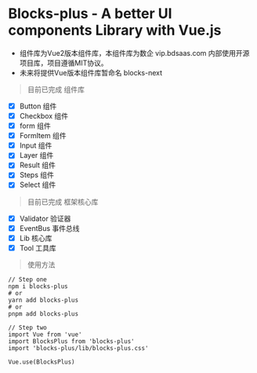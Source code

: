# Blocks-plus - A better UI components Library with Vue.js

- 组件库为Vue2版本组件库，本组件库为数企 vip.bdsaas.com 内部使用开源项目库，项目遵循MIT协议。
- 未来将提供Vue版本组件库暂命名 blocks-next

>  目前已完成 组件库

- [X] Button 组件
- [X] Checkbox 组件
- [X] form 组件
- [X] FormItem 组件
- [X] Input 组件
- [X] Layer 组件
- [X] Result 组件
- [X] Steps 组件
- [X] Select 组件

>  目前已完成 框架核心库

- [X] Validator 验证器
- [X] EventBus 事件总线
- [X] Lib 核心库
- [X] Tool 工具库

> 使用方法
```shell
// Step one
npm i blocks-plus
# or
yarn add blocks-plus
# or
pnpm add blocks-plus

// Step two
import Vue from 'vue'
import BlocksPlus from 'blocks-plus'
import 'blocks-plus/lib/blocks-plus.css'

Vue.use(BlocksPlus)
```
